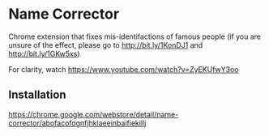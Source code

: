 Name Corrector
=============

Chrome extension that fixes mis-identifactions of famous people (if you are unsure of the effect, please go to http://bit.ly/1KonDJ1 and http://bit.ly/1GKw5xs)

For clarity, watch https://www.youtube.com/watch?v=ZyEKUfwY3oo

Installation
------------

https://chrome.google.com/webstore/detail/name-corrector/abofacofognfjhklaeeinbaifjekillj
